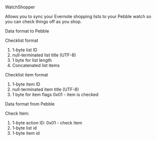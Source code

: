 WatchShopper

Allows you to sync your Evernote shopping lists to your Pebble watch so you can check things off as you shop.

Data format to Pebble

Checklist format
1. 1-byte list ID
2. null-terminated list title (UTF-8)
3. 1 byte for list length
4. Concatenated list items

Checklist item format
1. 1-byte item ID
2. null-terminated item title (UTF-8)
3. 1 byte for item flags
    0x01 - item is checked


Data format from Pebble

Check Item:
1. 1-byte action ID: 0x01 - check item
2. 1-byte list id
3. 1-byte item id


